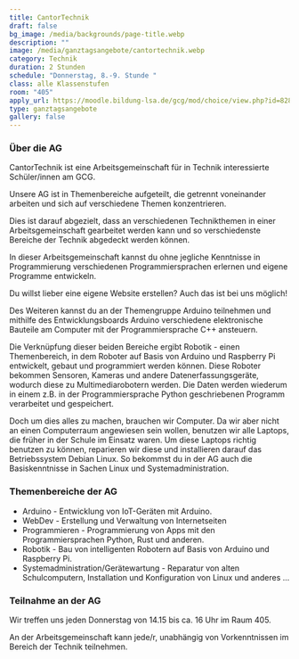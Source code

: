 ```yaml
---
title: CantorTechnik
draft: false
bg_image: /media/backgrounds/page-title.webp
description: ""
image: /media/ganztagsangebote/cantortechnik.webp
category: Technik
duration: 2 Stunden
schedule: "Donnerstag, 8.-9. Stunde "
class: alle Klassenstufen
room: "405"
apply_url: https://moodle.bildung-lsa.de/gcg/mod/choice/view.php?id=828
type: ganztagsangebote
gallery: false
---
```

### Über die AG

CantorTechnik ist eine Arbeitsgemeinschaft für in Technik interessierte Schüler/innen am GCG.

Unsere AG ist in Themenbereiche aufgeteilt, die getrennt voneinander arbeiten und sich auf verschiedene Themen konzentrieren.

Dies ist darauf abgezielt, dass an verschiedenen Technikthemen in einer Arbeitsgemeinschaft gearbeitet werden kann und so verschiedenste Bereiche der Technik abgedeckt werden können.

In dieser Arbeitsgemeinschaft kannst du ohne jegliche Kenntnisse in Programmierung verschiedenen Programmiersprachen erlernen und eigene Programme entwickeln.

Du willst lieber eine eigene Website erstellen? Auch das ist bei uns möglich!

Des Weiteren kannst du an der Themengruppe Arduino teilnehmen und mithilfe des Entwicklungsboards Arduino verschiedene elektronische Bauteile am Computer mit der Programmiersprache C++ ansteuern.

Die Verknüpfung dieser beiden Bereiche ergibt Robotik - einen Themenbereich, in dem Roboter auf Basis von Arduino und Raspberry Pi entwickelt, gebaut und programmiert werden können. Diese Roboter bekommen Sensoren, Kameras und andere Datenerfassungsgeräte, wodurch diese zu Multimediarobotern werden. Die Daten werden wiederum in einem z.B. in der Programmiersprache Python geschriebenen Programm verarbeitet und gespeichert.

Doch um dies alles zu machen, brauchen wir Computer. Da wir aber nicht an einen Computerraum angewiesen sein wollen, benutzen wir alle Laptops, die früher in der Schule im Einsatz waren. Um diese Laptops richtig benutzen zu können, reparieren wir diese und installieren darauf das Betriebssystem Debian Linux. So bekommst du in der AG auch die Basiskenntnisse in Sachen Linux und Systemadministration.

### Themenbereiche der AG

- Arduino - Entwicklung von IoT-Geräten mit Arduino.
- WebDev - Erstellung und Verwaltung von Internetseiten
- Programmieren - Programmierung von Apps mit den Programmiersprachen Python, Rust und anderen.
- Robotik - Bau von intelligenten Robotern auf Basis von Arduino und Raspberry Pi.
- Systemadministration/Gerätewartung - Reparatur von alten Schulcomputern, Installation und Konfiguration von Linux und anderes ...

### Teilnahme an der AG

Wir treffen uns jeden Donnerstag von 14.15 bis ca. 16 Uhr im Raum 405.

An der Arbeitsgemeinschaft kann jede/r, unabhängig von Vorkenntnissen im Bereich der Technik teilnehmen.

